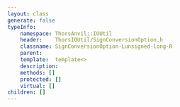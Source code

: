 ```yaml
---
layout: class
generate: false
typeInfo:
    namespace: ThorsAnvil::IOUtil
    header:    ThorsIOUtil/SignConversionOption.h
    classname: SignConversionOption-Lunsigned-long-R
    parent:    
    template:  template<>
    description: 
    methods: []
    protected: []
    virtual: []
children: []
---
```

